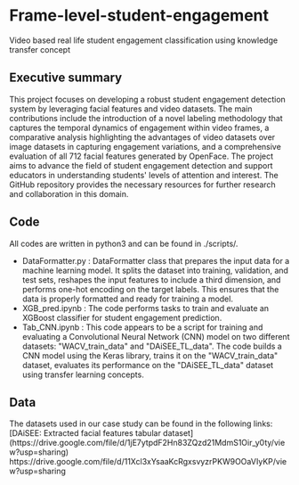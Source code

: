 # Frame-level-student-engagement
Video based real life student engagement classification using knowledge transfer concept

<h2> Executive summary</h2>
This project focuses on developing a robust student engagement detection system by leveraging facial features and video datasets. The main contributions include the introduction of a novel labeling methodology that captures the temporal dynamics of engagement within video frames, a comparative analysis highlighting the advantages of video datasets over image datasets in capturing engagement variations, and a comprehensive evaluation of all 712 facial features generated by OpenFace. The project aims to advance the field of student engagement detection and support educators in understanding students' levels of attention and interest. The GitHub repository provides the necessary resources for further research and collaboration in this domain.

<h2> Code</h2>
All codes are written in python3 and can be found in ./scripts/.

* DataFormatter.py : DataFormatter class that prepares the input data for a machine learning model. It splits the dataset into training, validation, and test sets, reshapes the input features to include a third dimension, and performs one-hot encoding on the target labels. This ensures that the data is properly formatted and ready for training a model.
* XGB_pred.ipynb : The code performs tasks to train and evaluate an XGBoost classifier for student engagement prediction. 
* Tab_CNN.ipynb : 
This code appears to be a script for training and evaluating a Convolutional Neural Network (CNN) model on two different datasets: "WACV_train_data" and "DAiSEE_TL_data". The code builds a CNN model using the Keras library, trains it on the "WACV_train_data" dataset, evaluates its performance on the "DAiSEE_TL_data" dataset using transfer learning concepts.

<h2> Data</h2>
The datasets used in our case study can be found in the following links:
[DAiSEE: Extracted facial features tabular dataset] (https://drive.google.com/file/d/1jE7ytpdF2Hn83ZQzd21MdmS1Oir_y0ty/view?usp=sharing)
https://drive.google.com/file/d/11Xcl3xYsaaKcRgxsvyzrPKW9OOaVIyKP/view?usp=sharing

